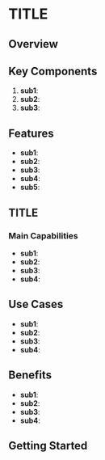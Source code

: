   # TITLE

## Overview

## Key Components
1. **sub1**: 
2. **sub2**:
3. **sub3**: 

## Features
- **sub1**:
- **sub2**:
- **sub3**:
- **sub4**:
- **sub5**:

## TITLE 

### Main Capabilities
- **sub1**:
- **sub2**:
- **sub3**:
- **sub4**:

## Use Cases
- **sub1**:
- **sub2**:
- **sub3**:
- **sub4**:

## Benefits
- **sub1**:
- **sub2**:
- **sub3**:
- **sub4**:

## Getting Started
